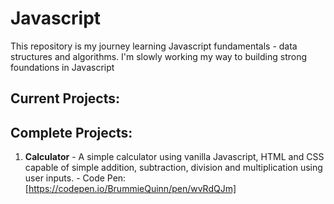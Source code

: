 # Javascript
 This repository is my journey learning Javascript fundamentals - data structures and algorithms.  I'm slowly working my way to building strong foundations in Javascript

## Current Projects:

## Complete Projects:
1. **Calculator** - A simple calculator using vanilla Javascript, HTML and CSS capable of simple addition, subtraction, division and multiplication using user inputs.
                  - Code Pen: [https://codepen.io/BrummieQuinn/pen/wvRdQJm]
                                        
                                       
